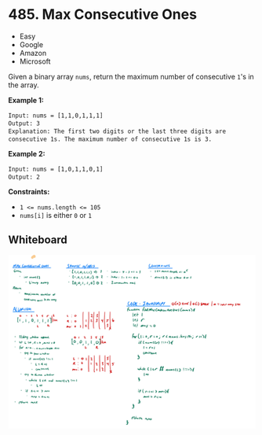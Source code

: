 # 485. Max Consecutive Ones
- Easy
- Google
- Amazon
- Microsoft

Given a binary array `nums`, return the maximum number of consecutive `1`'s in the array.

**Example 1:**
```
Input: nums = [1,1,0,1,1,1]
Output: 3
Explanation: The first two digits or the last three digits are consecutive 1s. The maximum number of consecutive 1s is 3.
```

**Example 2:**
```
Input: nums = [1,0,1,1,0,1]
Output: 2
```

**Constraints:**
- `1 <= nums.length <= 105`
- `nums[i]` is either `0` or `1`

## Whiteboard
![Whiteboard Image][whiteboard-image]

<!-- Refs -->
[whiteboard-image]: ./whiteboard.jpg
